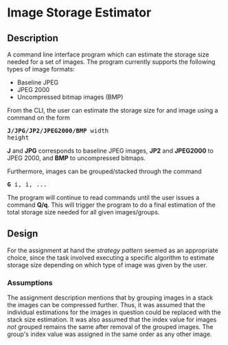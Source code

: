 # Image Storage Estimator

## Description
A command line interface program which can estimate the storage size needed for a set of images. The program currently supports the following types of image formats:
 - Baseline JPEG 
 - JPEG 2000 
 - Uncompressed bitmap images (BMP)

From the CLI, the user can estimate the storage size for and image using a command on the form <pre><b>J/JPG/JP2/JPEG2000/BMP</b> width height</pre> 

__J__ and __JPG__ corresponds to baseline JPEG images, __JP2__ and __JPEG2000__ to JPEG 2000, and __BMP__ to uncompressed bitmaps. 

Furthermore, images can be grouped/stacked through the command <pre> <b>G</b> i, i, ...</pre>

The program will continue to read commands until the user issues a command __Q/q__. This will trigger the program to do a final estimation of the total storage size needed for all given images/groups.

## Design 
For the assignment at hand the _strategy pattern_ seemed as an appropriate choice, since the task involved executing a specific algorithm to estimate storage size depending on which type of image was given by the user. 

### Assumptions

The assignment description mentions that by grouping images in a stack the images can be compressed further. Thus, it was assumed that the individual estimations for the images in question could be replaced with the stack size estimation. It was also assumed that the index value for images _not_ grouped remains the same after removal of the grouped images. The group's index value was assigned in the same order as any other image. 

